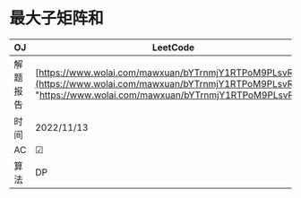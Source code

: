 # 最大子矩阵和

| OJ   | LeetCode                                                                                                                                                            |
| ---- | ------------------------------------------------------------------------------------------------------------------------------------------------------------------- |
| 解题报告 | [https://www.wolai.com/mawxuan/bYTrnmjY1RTPoM9PLsvRyk](https://www.wolai.com/mawxuan/bYTrnmjY1RTPoM9PLsvRyk "https://www.wolai.com/mawxuan/bYTrnmjY1RTPoM9PLsvRyk") |
| 时间   | 2022/11/13                                                                                                                                                          |
| AC   | ☑                                                                                                                                                                   |
| 算法   | DP                                                                                                                                                                  |
